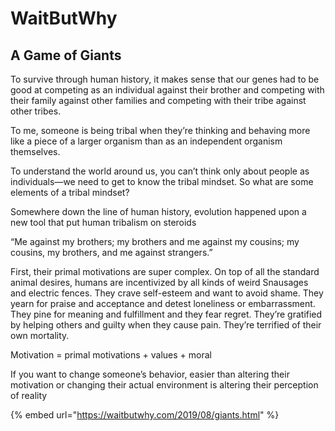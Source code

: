 # WaitButWhy

## A Game of Giants

To survive through human history, it makes sense that our genes had to be good at competing as an individual against their brother and competing with their family against other families and competing with their tribe against other tribes.

To me, someone is being tribal when they’re thinking and behaving more like a piece of a larger organism than as an independent organism themselves.

To understand the world around us, you can’t think only about people as individuals—we need to get to know the tribal mindset. So what are some elements of a tribal mindset?

Somewhere down the line of human history, evolution happened upon a new tool that put human tribalism on steroids

“Me against my brothers; my brothers and me against my cousins; my cousins, my brothers, and me against strangers.”

First, their primal motivations are super complex. On top of all the standard animal desires, humans are incentivized by all kinds of weird Snausages and electric fences. They crave self-esteem and want to avoid shame. They yearn for praise and acceptance and detest loneliness or embarrassment. They pine for meaning and fulfillment and they fear regret. They’re gratified by helping others and guilty when they cause pain. They’re terrified of their own mortality.

Motivation = primal motivations + values + moral

If you want to change someone’s behavior, easier than altering their motivation or changing their actual environment is altering their perception of reality



{% embed url="https://waitbutwhy.com/2019/08/giants.html" %}

